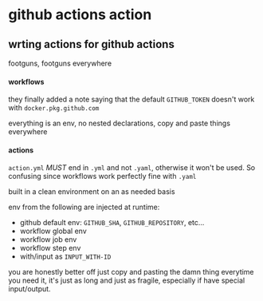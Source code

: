 # github actions action

## wrting actions for github actions

footguns,
footguns everywhere

#### workflows

they finally added a note saying
that the default `GITHUB_TOKEN`
doesn't work with `docker.pkg.github.com`

everything is an env,
no nested declarations,
copy and paste things everywhere

#### actions

`action.yml` _MUST_ end in `.yml` and not `.yaml`,
otherwise it won't be used.
So confusing since workflows work perfectly fine with `.yaml`

built in a clean environment on an as needed basis

env from the following are injected at runtime:

- github default env: `GITHUB_SHA`, `GITHUB_REPOSITORY`, etc...
- workflow global env
- workflow job env
- workflow step env
- with/input as `INPUT_WITH-ID`

you are honestly better off just copy and pasting the damn thing everytime you need it,
it's just as long and just as fragile,
especially if have special input/output.
